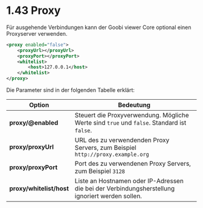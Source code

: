 # 1.43 Proxy

Für ausgehende Verbindungen kann der Goobi viewer Core optional einen Proxyserver verwenden.

```xml
<proxy enabled="false">
    <proxyUrl></proxyUrl>
    <proxyPort></proxyPort>
    <whitelist>
        <host>127.0.0.1</host>
    </whitelist>
</proxy>
```

Die Parameter sind in der folgenden Tabelle erklärt:

| Option                   | Bedeutung                                                                                       |
| ------------------------ | ----------------------------------------------------------------------------------------------- |
| **proxy/@enabled**       | Steuert die Proxyverwendung. Mögliche Werte sind `true` und `false`. Standard ist `false`.      |
| **proxy/proxyUrl**       | URL des zu verwendenden Proxy Servers, zum Beispiel `http://proxy.example.org`                  |
| **proxy/proxyPort**      | Port des zu verwendenen Proxy Servers, zum Beispiel `3128`                                      |
| **proxy/whitelist/host** | Liste an Hostnamen oder IP-Adressen die bei der Verbindungsherstellung ignoriert werden sollen. |
